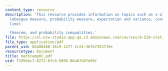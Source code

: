 ```yaml
---
content_type: resource
description: 'This resource provides information on topics such as s-algebra, measure,
  lebesgue measure, probability measure, expectation and variance, convergence, central
  limit

  theorem, and probability inequalities.'
file: https://ol-ocw-studio-app-qa.s3.amazonaws.com/courses/9-520-statistical-learning-theory-and-applications-spring-2006/f195bbc782726fc4580586a67d4fe69c_mathcamp02.pdf
file_type: application/pdf
parent_uid: 8da084b8-16c9-147f-2c24-36fb7353719e
resourcetype: Document
title: mathcamp02.pdf
uid: f195bbc7-8272-6fc4-5805-86a67d4fe69c
---
```


